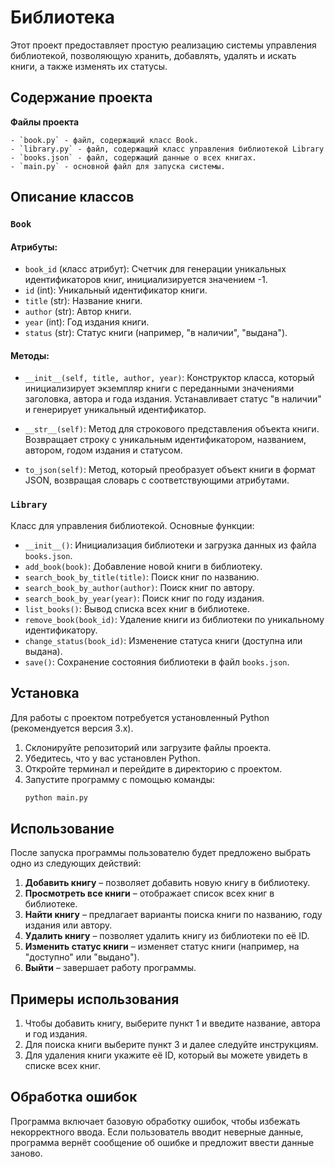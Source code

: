 # Библиотека

Этот проект предоставляет простую реализацию системы управления библиотекой, позволяющую хранить, добавлять, удалять и искать книги, а также изменять их статусы.

## Содержание проекта

**Файлы проекта**

 	- `book.py` - файл, содержащий класс Book.
	- `library.py` - файл, содержащий класс управления библиотекой Library
	- `books.json` - файл, содержащий данные о всех книгах.
	- `main.py` - основной файл для запуска системы.

## Описание классов

### `Book`

#### Атрибуты:
- `book_id` (класс атрибут): Счетчик для генерации уникальных идентификаторов книг, инициализируется значением -1.
- `id` (int): Уникальный идентификатор книги.
- `title` (str): Название книги.
- `author` (str): Автор книги.
- `year` (int): Год издания книги.
- `status` (str): Статус книги (например, "в наличии", "выдана").

#### Методы:
- `__init__(self, title, author, year)`: Конструктор класса, который инициализирует экземпляр книги с переданными значениями заголовка, автора и года издания. Устанавливает статус "в наличии" и генерирует уникальный идентификатор.
  
- `__str__(self)`: Метод для строкового представления объекта книги. Возвращает строку с уникальным идентификатором, названием, автором, годом издания и статусом.

- `to_json(self)`: Метод, который преобразует объект книги в формат JSON, возвращая словарь с соответствующими атрибутами.


### `Library`

Класс для управления библиотекой. Основные функции:

- `__init__()`: Инициализация библиотеки и загрузка данных из файла `books.json`.
- `add_book(book)`: Добавление новой книги в библиотеку.
- `search_book_by_title(title)`: Поиск книг по названию.
- `search_book_by_author(author)`: Поиск книг по автору.
- `search_book_by_year(year)`: Поиск книг по году издания.
- `list_books()`: Вывод списка всех книг в библиотеке.
- `remove_book(book_id)`: Удаление книги из библиотеки по уникальному идентификатору.
- `change_status(book_id)`: Изменение статуса книги (доступна или выдана).
- `save()`: Сохранение состояния библиотеки в файл `books.json`.

## Установка

Для работы с проектом потребуется установленный Python (рекомендуется версия 3.x).

1. Склонируйте репозиторий или загрузите файлы проекта.
2. Убедитесь, что у вас установлен Python.
3. Откройте терминал и перейдите в директорию с проектом.
4. Запустите программу с помощью команды:
   ```bash
   python main.py
   ```

## Использование

После запуска программы пользователю будет предложено выбрать одно из следующих действий:

1. **Добавить книгу** – позволяет добавить новую книгу в библиотеку.
2. **Просмотреть все книги** – отображает список всех книг в библиотеке.
3. **Найти книгу** – предлагает варианты поиска книги по названию, году издания или автору.
4. **Удалить книгу** – позволяет удалить книгу из библиотеки по её ID.
5. **Изменить статус книги** – изменяет статус книги (например, на "доступно" или "выдано").
6. **Выйти** – завершает работу программы.

## Примеры использования

1. Чтобы добавить книгу, выберите пункт 1 и введите название, автора и год издания.
2. Для поиска книги выберите пункт 3 и далее следуйте инструкциям.
3. Для удаления книги укажите её ID, который вы можете увидеть в списке всех книг.

## Обработка ошибок

Программа включает базовую обработку ошибок, чтобы избежать некорректного ввода. Если пользователь вводит неверные данные, программа вернёт сообщение об ошибке и предложит ввести данные заново.
